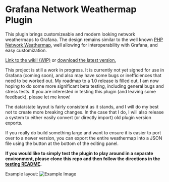 # Grafana Network Weathermap Plugin

This plugin brings customizeable and modern looking network weathermaps to Grafana. The design remains similar to the well known [PHP Network Weathermap](https://www.network-weathermap.com/), well allowing for interoperability with Grafana, and easy customization.

[Link to the wiki! (WIP)](https://grafana-weathermap.seth.cx/) or [download the latest version.](https://github.com/knightss27/grafana-network-weathermap/releases/latest/)

This project is still a work in progress. It is currently not yet signed for use in Grafana (coming soon), and also may have some bugs or inefficiences that need to be worked out. My roadmap to a 1.0 release is filled out, I am now hoping to do some more significant beta testing, including general bugs and stress tests. If you are interested in testing this plugin (and leaving some feedback), please let me know!

The data/state layout is fairly consistent as it stands, and I will do my best not to create more breaking changes. In the case that I do, I will also release a system to either easily convert (or directly import) old plugin version exports.

If you really do build something large and want to ensure it is easier to port over to a newer version, you can export the entire weathermap into a JSON file using the button at the bottom of the editing panel.

**If you would like to simply test the plugin to play around in a separate environment, please clone this repo and then follow the directions in the [testing README](https://github.com/knightss27/grafana-network-weathermap/tree/main/testing#readme).**

Example layout:
![Example Image](https://github.com/knightss27/grafana-network-weathermap/blob/main/src/img/general-example.svg)
